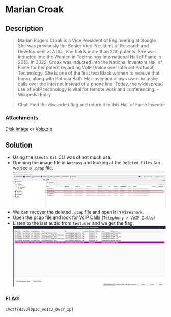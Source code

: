 # Marian Croak

## Description
> Marian Rogers Croak is a Vice President of Engineering at Google. She was previously the Senior Vice President of Research and Development at AT&T. She holds more than 200 patents. She was inducted into the Women in Technology International Hall of Fame in 2013. In 2022, Croak was inducted into the National Inventors Hall of Fame for her patent regarding VoIP (Voice over Internet Protocol) Technology. She is one of the first two Black women to receive that honor, along with Patricia Bath. Her invention allows users to make calls over the internet instead of a phone line. Today, the widespread use of VoIP technology is vital for remote work and conferencing. - Wikipedia Entry

> Chal: Find the discarded flag and return it to this Hall of Fame Inventor

### Attachments
[Disk Image](https://drive.google.com/file/d/1htCVEWDKhAVzvZ1vMs6wzXWPcMir5ebB/view)
or 
[Voip.zip](./Voip.zip)

## Solution
* Using the `Sleuth Kit` CLI was of not much use.
* Opening the image file in `Autopsy` and looking at the `Deleted Files` tab we see a `.pcap` file.
![autopsy](image.png)
* We can recover the deleted `.pcap` file and open it in `Wireshark`.
* Open the pcap file and look for VoIP Calls (`Telephony > VoIP Calls`)
* Listen to the last audio from `testuser` and we get the flag.
![wireshark voip calls](image-1.png)

### FLAG
```
chctf{d3v3l0p3d_vo1c3_0v3r_1p}
```